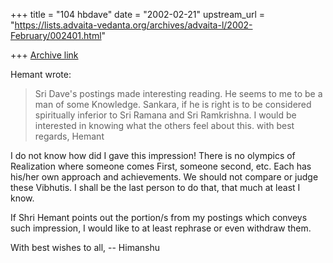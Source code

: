 +++
title = "104 hbdave"
date = "2002-02-21"
upstream_url = "https://lists.advaita-vedanta.org/archives/advaita-l/2002-February/002401.html"

+++
[Archive link](https://lists.advaita-vedanta.org/archives/advaita-l/2002-February/002401.html)

Hemant wrote:

> Sri Dave's postings made interesting reading. He seems to me to be a
> man of some Knowledge. Sankara, if he is right is to be considered
> spiritually inferior to Sri Ramana and Sri Ramkrishna. I would be
> interested in knowing what the others feel about
> this.                   with best regards,
> Hemant

I do not know how did I gave this impression!
There is no olympics of Realization where someone comes First,
someone second, etc.
Each has his/her own approach and achievements. We should
not compare or judge these Vibhutis.
I shall be the last person to do that, that much at least I know.

If Shri Hemant points out the portion/s from my postings which
conveys such impression, I would like to at least rephrase  or even
withdraw them.

With best wishes to all,
-- Himanshu

